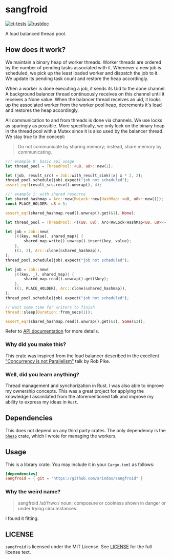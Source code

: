 # sangfroid
[![ci-tests](https://github.com/arindas/sangfroid/actions/workflows/ci-tests.yml/badge.svg)](https://github.com/arindas/sangfroid/actions/workflows/ci-tests.yml)
[![rustdoc](https://github.com/arindas/sangfroid/actions/workflows/rustdoc.yml/badge.svg)](https://github.com/arindas/sangfroid/actions/workflows/rustdoc.yml)

A load balanced thread pool.

## How does it work?

We maintain a binary heap of worker threads. Worker threads are ordered by the number of
pending tasks associated with it. Whenever a new job is scheduled, we pick up the least
loaded worker and dispatch the job to it. We update its pending task count and restore
the heap accordingly.

When a worker is done executing a job, it sends its Uid to the done channel. A background
balancer thread continuously receives on this channel until it receives a None value.
When the balancer thread receives an uid, it looks up the associated worker from the
worker pool heap, decrements it's load and restores the heap accordingly.

All communication to and from threads is done via channels. We use locks as sparingly as
possible. More specifically, we only lock on the binary heap in the thread pool with a
Mutex since it is also used by the balancer thread.
We stay true to the concept:
>Do not communicate by sharing memory; instead, share memory by communicating.

```rust
//! example 0: basic api usage
let thread_pool = ThreadPool::<u8, u8>::new(1);

let (job, result_src) = Job::with_result_sink(|x| x * 2, 2);
thread_pool.schedule(job).expect("job not scheduled");
assert_eq!(result_src.recv().unwrap(), 4);

//! example 1: with shared resource
let shared_hashmap = Arc::new(RwLock::new(HashMap::<u8, u8>::new()));
const PLACE_HOLDER: u8 = 5;

assert_eq!(shared_hashmap.read().unwrap().get(&1), None);

let thread_pool = ThreadPool::<((u8, u8), Arc<RwLock<HashMap<u8, u8>>>), ()>::new(2);

let job = Job::new(
    |((key, value), shared_map)| {
        shared_map.write().unwrap().insert(key, value);
    },
    ((1, 2), Arc::clone(&shared_hashmap)),
);
thread_pool.schedule(job).expect("job not scheduled");

let job = Job::new(
    |((key, _), shared_map)| {
        shared_map.read().unwrap().get(&key);
    },
    ((1, PLACE_HOLDER), Arc::clone(&shared_hashmap)),
);
thread_pool.schedule(job).expect("job not scheduled");

// wait some time for writers to finish
thread::sleep(Duration::from_secs(1));

assert_eq!(shared_hashmap.read().unwrap().get(&1), Some(&2));
```

Refer to [API documentation](https://github.com/arindas/sangfroid/sangfroid) for more details.

### Why did you make this?
This crate was inspired from the load balancer described in the excellent
["Concurrency is not Parallelism"](https://youtu.be/oV9rvDllKEg) talk by Rob Pike.

### Well, did you learn anything?
Thread management and synchorization in Rust. I was also able to improve my ownership concepts.
This was a great project for applying the knowledge I assimilated from the aforementioned
talk and improve my ability to express my ideas in `Rust`.

## Dependencies
This does not depend on any third party crates. The only dependency is the
[`bheap`](https://github.com/arindas/bheap) crate, which I wrote for managing the workers.

## Usage
This is a library crate. You may include it in your `Cargo.toml` as follows:
```toml
[dependencies]
sangfroid = { git = "https://github.com/arindas/sangfroid" }
```

### Why the weird name?
>sangfroid /sɒ̃ˈfrwɑː/ noun;
>composure or coolness shown in danger or under trying circumstances.

I found it fitting.

## LICENSE
`sangfroid` is licensed under the MIT License. See [LICENSE](./LICENSE) for the full license text.